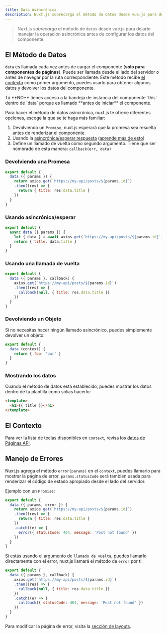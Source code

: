 ```yaml
---
title: Data Asincrónica
description: Nuxt.js sobrecarga el método de datos desde vue.js para dejarte manejar la operación asincrónica antes de configurar los datos del componente.
---
```


> Nuxt.js *sobrecarga* el método de `datos` desde vue.js para dejarte manejar la operación asincrónica antes de configurar los datos del componente.

## El Método de Datos

`data` es llamada cada vez antes de cargar el componente (**solo para componentes de páginas**). Puede ser llamada desde el lado del servidor o antes de navegar por la ruta correspondiente. Este método recibe [el contexto](/api#context) como primer argumento, puedes usarlo para obtener algunos datos y devolver los datos del componente.

<div class="Alert Alert--orange">Tú **NO** tienes acceso a la bandeja de instancia del componente `this` dentro de `data` porque es llamado **antes de iniciar** el componente.</div>

Para hacer el método de datos asincrónica, nuxt.js te ofrece diferentes opciones, escoge la que se te haga más familiar:

1. Devolviendo un `Promise`, nuxt.js esperará que la promesa sea resuelta antes de renderizar el componente.
2. Usando la [asincrónica/esperar respuesta](https://github.com/lukehoban/ecmascript-asyncawait) ([aprende más de esto](https://zeit.co/blog/async-and-await))
3. Define un llamado de vuelta como segundo argumento. Tiene que ser nombrado de esta manera: `callback(err, data)`

### Devolviendo una Promesa
```js
export default {
  data ({ params }) {
    return axios.get(`https://my-api/posts/${params.id}`)
    .then((res) => {
      return { title: res.data.title }
    })
  }
}
```

### Usando asincrónica/esperar
```js
export default {
  async data ({ params }) {
    let { data } = await axios.get(`https://my-api/posts/${params.id}`)
    return { title: data.title }
  }
}
```

### Usando una llamada de vuelta
```js
export default {
  data ({ params }, callback) {
    axios.get(`https://my-api/posts/${params.id}`)
    .then((res) => {
      callback(null, { title: res.data.title })
    })
  }
}
```

### Devolviendo un Objeto

Si no necesitas hacer ningún llamado asincrónico, puedes simplemente devolver un objeto:

```js
export default {
  data (context) {
    return { foo: 'bar' }
  }
}
```

### Mostrando los datos

Cuando el método de datos está establecido, puedes mostrar los datos dentro de tu plantilla como solías hacerlo:

```html
<template>
  <h1>{{ title }}</h1>
</template>
```

## El Contexto

Para ver la lista de teclas disponibles en `context`, revisa los [datos de Páginas API](/api).

## Manejo de Errores

Nuxt.js agrega el método `error(params)` en el `context`, puedes llamarlo para mostrar la página de error. `params.statusCode` será también usada para renderizar el código de estado apropiado desde el lado del servidor.

Ejemplo con un `Promise`:
```js
export default {
  data ({ params, error }) {
    return axios.get(`https://my-api/posts/${params.id}`)
    .then((res) => {
      return { title: res.data.title }
    })
    .catch((e) => {
      error({ statusCode: 404, message: 'Post not found' })
    })
  }
}
```

Si estás usando el argumento de `llamado de vuelta`, puedes llamarlo directamente con el error, nuxt.js llamará el método de `error` por ti:
```js
export default {
  data ({ params }, callback) {
    axios.get(`https://my-api/posts/${params.id}`)
    .then((res) => {
      callback(null, { title: res.data.title })
    })
    .catch((e) => {
      callback({ statusCode: 404, message: 'Post not found' })
    })
  }
}
```

Para modificar la página de error, visita la [sección de layouts](/guide/views#layouts).
